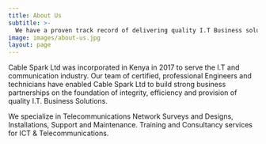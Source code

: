 ```yaml
---
title: About Us
subtitle: >-
  We have a proven track record of delivering quality I.T Business solutions.
image: images/about-us.jpg
layout: page
---
```


  Cable Spark Ltd was incorporated in Kenya in 2017 to serve the I.T and communication industry. Our team of certified, professional Engineers and technicians have enabled Cable Spark Ltd to build strong business partnerships on the foundation of integrity, efficiency and provision of quality I.T. Business Solutions.

  We specialize in Telecommunications Network Surveys and Designs, Installations, Support and Maintenance. Training and Consultancy services for ICT & Telecommunications.
